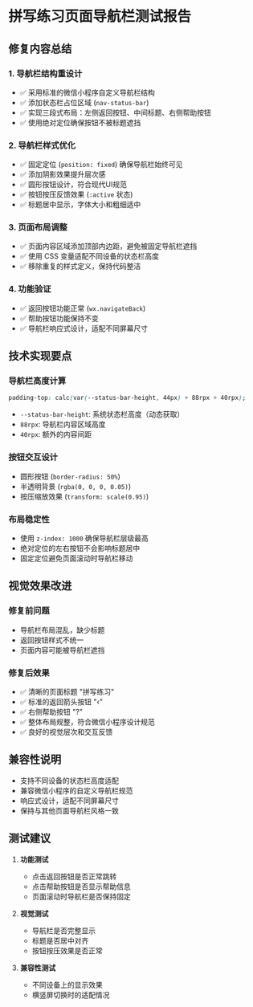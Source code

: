 # 拼写练习页面导航栏测试报告

## 修复内容总结

### 1. 导航栏结构重设计
- ✅ 采用标准的微信小程序自定义导航栏结构
- ✅ 添加状态栏占位区域 (`nav-status-bar`)
- ✅ 实现三段式布局：左侧返回按钮、中间标题、右侧帮助按钮
- ✅ 使用绝对定位确保按钮不被标题遮挡

### 2. 导航栏样式优化
- ✅ 固定定位 (`position: fixed`) 确保导航栏始终可见
- ✅ 添加阴影效果提升层次感
- ✅ 圆形按钮设计，符合现代UI规范
- ✅ 按钮按压反馈效果 (`:active` 状态)
- ✅ 标题居中显示，字体大小和粗细适中

### 3. 页面布局调整
- ✅ 页面内容区域添加顶部内边距，避免被固定导航栏遮挡
- ✅ 使用 CSS 变量适配不同设备的状态栏高度
- ✅ 移除重复的样式定义，保持代码整洁

### 4. 功能验证
- ✅ 返回按钮功能正常 (`wx.navigateBack`)
- ✅ 帮助按钮功能保持不变
- ✅ 导航栏响应式设计，适配不同屏幕尺寸

## 技术实现要点

### 导航栏高度计算
```css
padding-top: calc(var(--status-bar-height, 44px) + 88rpx + 40rpx);
```
- `--status-bar-height`: 系统状态栏高度（动态获取）
- `88rpx`: 导航栏内容区域高度
- `40rpx`: 额外的内容间距

### 按钮交互设计
- 圆形按钮 (`border-radius: 50%`)
- 半透明背景 (`rgba(0, 0, 0, 0.05)`)
- 按压缩放效果 (`transform: scale(0.95)`)

### 布局稳定性
- 使用 `z-index: 1000` 确保导航栏层级最高
- 绝对定位的左右按钮不会影响标题居中
- 固定定位避免页面滚动时导航栏移动

## 视觉效果改进

### 修复前问题
- 导航栏布局混乱，缺少标题
- 返回按钮样式不统一
- 页面内容可能被导航栏遮挡

### 修复后效果
- ✅ 清晰的页面标题 "拼写练习"
- ✅ 标准的返回箭头按钮 "‹"
- ✅ 右侧帮助按钮 "?"
- ✅ 整体布局规整，符合微信小程序设计规范
- ✅ 良好的视觉层次和交互反馈

## 兼容性说明

- 支持不同设备的状态栏高度适配
- 兼容微信小程序的自定义导航栏规范
- 响应式设计，适配不同屏幕尺寸
- 保持与其他页面导航栏风格一致

## 测试建议

1. **功能测试**
   - 点击返回按钮是否正常跳转
   - 点击帮助按钮是否显示帮助信息
   - 页面滚动时导航栏是否保持固定

2. **视觉测试**
   - 导航栏是否完整显示
   - 标题是否居中对齐
   - 按钮按压效果是否正常

3. **兼容性测试**
   - 不同设备上的显示效果
   - 横竖屏切换时的适配情况